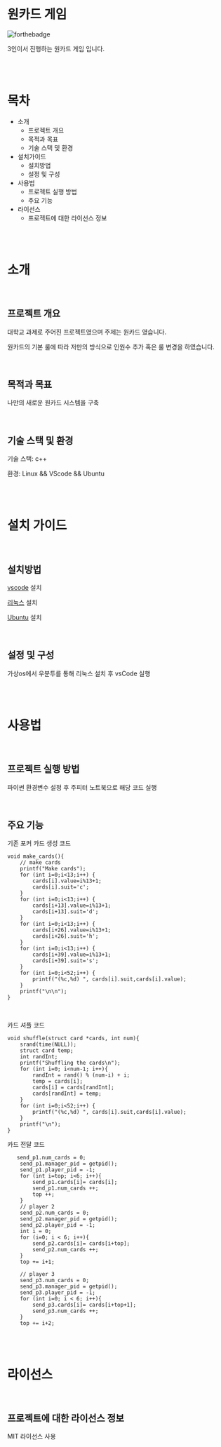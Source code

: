 # 원카드 게임

![forthebadge](https://forthebadge.com/images/badges/made-with-c-plus-plus.svg)

3인이서 진행하는 원카드 게임 입니다. 

<br/><br/>

# 목차

- 소개
  - 프로젝트 개요
  - 목적과 목표
  - 기술 스택 및 환경
- 설치가이드
  - 설치방법
  - 설정 및 구성
- 사용법
  - 프로젝트 실행 방법
  - 주요 기능 
- 라이선스
  - 프로젝트에 대한 라이선스 정보

<br/><br/>

# 소개

<br/>

## 프로젝트 개요

대학교 과제로 주어진 프로젝트였으며 주제는 원카드 였습니다.

원카드의 기본 룰에 따라 저만의 방식으로 인원수 추가 혹은 룰 변경을 하였습니다.

<br/>

## 목적과 목표

나만의 새로운 원카드 시스템을 구축

<br/>

## 기술 스택 및 환경

기술 스택: c++

환경: Linux && VScode && Ubuntu

<br/><br/>

# 설치 가이드

<br/>

## 설치방법

[vscode](https://code.visualstudio.com/) 설치

[리눅스](https://www.linux.org/) 설치

[Ubuntu](https://ubuntu.com/download/desktop) 설치

<br/>

## 설정 및 구성

가상os에서 우분투를 통해 리눅스 설치 후 vsCode 실행 

<br/><br/>

# 사용법

<br/>

## 프로젝트 실행 방법

파이썬 환경변수 설정 후 주피터 노트북으로 해당 코드 실행

<br/>

## 주요 기능

기존 포커 카드 생성 코드

```
void make_cards(){
    // make cards
    printf("Make cards");
	for (int i=0;i<13;i++) {
		cards[i].value=i%13+1;
		cards[i].suit='c';
	}
	for (int i=0;i<13;i++) {
		cards[i+13].value=i%13+1;
		cards[i+13].suit='d';
	}
	for (int i=0;i<13;i++) {
		cards[i+26].value=i%13+1;
		cards[i+26].suit='h';
	}
	for (int i=0;i<13;i++) {
		cards[i+39].value=i%13+1;
		cards[i+39].suit='s';
	}
    for (int i=0;i<52;i++) {
		printf("(%c,%d) ", cards[i].suit,cards[i].value);
	}
    printf("\n\n");
}
```

<br/>

카드 셔플 코드

```
void shuffle(struct card *cards, int num){
    srand(time(NULL));
    struct card temp;
    int randInt;
    printf("Shuffling the cards\n");
    for (int i=0; i<num-1; i++){
        randInt = rand() % (num-i) + i;
        temp = cards[i];
        cards[i] = cards[randInt];
        cards[randInt] = temp;
    }
    for (int i=0;i<52;i++) {
		printf("(%c,%d) ", cards[i].suit,cards[i].value);
	}
    printf("\n");
}
```

카드 전달 코드

```
   send_p1.num_cards = 0;
    send_p1.manager_pid = getpid();
    send_p1.player_pid = -1;
    for (int i=top; i<6; i++){ 
        send_p1.cards[i]= cards[i];
        send_p1.num_cards ++;
        top ++;
    } 
    // player 2
    send_p2.num_cards = 0;
    send_p2.manager_pid = getpid();
    send_p2.player_pid = -1;
    int i = 0;
    for (i=0; i < 6; i++){
        send_p2.cards[i]= cards[i+top];
        send_p2.num_cards ++;   
    }
    top += i+1;

    // player 3
    send_p3.num_cards = 0;
    send_p3.manager_pid = getpid();
    send_p3.player_pid = -1;
    for (int i=0; i < 6; i++){
        send_p3.cards[i]= cards[i+top+1];
        send_p3.num_cards ++;   
    }
    top += i+2;
 ```
 
<br/><br/>

# 라이선스

<br/>

##  프로젝트에 대한 라이선스 정보

MIT 라이선스 사용


